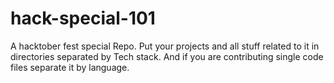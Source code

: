 # hack-special-101
A hacktober fest special Repo. Put your projects and all stuff related to it in directories separated by Tech stack.  And if you are contributing single code files separate it by language.
